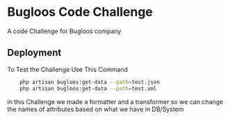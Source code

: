 
# Bugloos Code Challenge

A code Challenge for Bugloos company



## Deployment

To Test the Challenge Use This Command

```bash
    php artisan bugloos:get-data --path=test.json
    php artisan bugloos:get-data --path=test.xml
```

in this Challenge we made a formatter and a transformer so we can change the names of attributes based on what we have in DB/System
